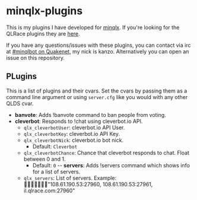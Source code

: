 # minqlx-plugins
This is my plugins I have developed for [minqlx](https://github.com/MinoMino/minqlx).
If you're looking for the QLRace plugins they are [here](https://github.com/QLRace/minqlx-plugins).

If you have any questions/issues with these plugins, you can contact via irc at
[#minqlbot on Quakenet](http://webchat.quakenet.org/?channels=minqlbot), my nick is kanzo.
Alternatively you can open an issue on this repository.

## PLugins
This is a list of plugins and their cvars. Set the cvars by passing them as a command line argument or using `server.cfg`
like you would with any other QLDS cvar.

- **banvote**: Adds !banvote command to ban people from voting.
- **cleverbot**: Responds to !chat using cleverbot.io API.
  - `qlx_cleverbotUser`: cleverbot.io API User.
  - `qlx_cleverbotKey`: cleverbot.io API Key.
  - `qlx_cleverbotNick`: cleverbot.io bot nick.
    - Default: `Cleverbot`
  - `qlx_cleverbotChance`: Chance that cleverbot responds to chat. Float between 0 and 1.
    - Default: `0`
-- **servers**: Adds !servers command which shows info for a list of servers.
  - `qlx_servers`: List of servers. Example: "108.61.190.53:27960, 108.61.190.53:27961, il.qlrace.com:27960"
